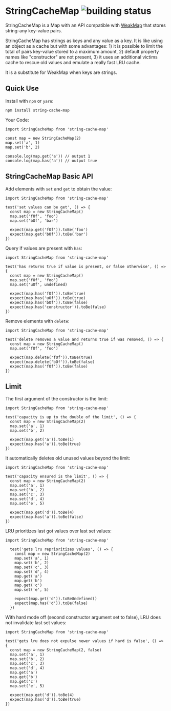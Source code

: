 StringCacheMap ![building status](https://www.travis-ci.org/drpicox/string-cache-map.svg?branch=master)
=============

StringCacheMap is a Map with an API compatible with
[WeakMap](https://developer.mozilla.org/en-US/docs/Web/JavaScript/Reference/Global_Objects/WeakMap)
that stores string-any key-value pairs.

StringCacheMap has strings as keys and any value as a key. It is like using an object as a cache but with some advantages: 1) it is possible to limit the total of pairs key-value stored to a maximum amount, 2) default property names like "constructor" are not present, 3) it uses an additional victims cache to rescue old values and emulate a really fast LRU cache.

It is a substitute for WeakMap when keys are strings.

Quick Use
----------

Install with `npm` or `yarn`:

```
npm install string-cache-map
```

Your Code:

```
import StringCacheMap from 'string-cache-map'

const map = new StringCacheMap(2)
map.set('a', 1)
map.set('b', 2)

console.log(map.get('a')) // output 1
console.log(map.has('a')) // output true
```

StringCacheMap Basic API
----------------------------

Add elements with `set` and `get` to obtain the value:

```
import StringCacheMap from 'string-cache-map'

test('set values can be get', () => {
  const map = new StringCacheMap()
  map.set('fOf', 'foo')
  map.set('bOf', 'bar')

  expect(map.get('fOf')).toBe('foo')
  expect(map.get('bOf')).toBe('bar')
})
```

Query if values are present with `has`:

```
import StringCacheMap from 'string-cache-map'

test('has returns true if value is present, or false otherwise', () => {
  const map = new StringCacheMap()
  map.set('fOf', 'foo')
  map.set('uOf', undefined)

  expect(map.has('fOf')).toBe(true)
  expect(map.has('uOf')).toBe(true)
  expect(map.has('bOf')).toBe(false)
  expect(map.has('constructor')).toBe(false)
})
```

Remove elements with `delete`:

```
import StringCacheMap from 'string-cache-map'

test('delete removes a value and returns true if was removed, () => {
  const map = new StringCacheMap()
  map.set('fOf', 'foo')

  expect(map.delete('fOf')).toBe(true)
  expect(map.delete('bOf')).toBe(false)
  expect(map.has('fOf')).toBe(false)
})
```


Limit
------

The first argument of the constructor is the limit:

```
import StringCacheMap from 'string-cache-map'

test('capacity is up to the double of the limit', () => {
  const map = new StringCacheMap(2)
  map.set('a', 1)
  map.set('b', 2)

  expect(map.get('a')).toBe(1)
  expect(map.has('a')).toBe(true)
})
```

It automatically deletes old unused values beyond the limit:

```
import StringCacheMap from 'string-cache-map'

test('capacity ensured is the limit', () => {
  const map = new StringCacheMap(2)
  map.set('a', 1)
  map.set('b', 2)
  map.set('c', 3)
  map.set('d', 4)
  map.set('e', 5)

  expect(map.get('d')).toBe(4)
  expect(map.has('a')).toBe(false)
})
```

LRU prioritizes last got values over last set values:

```
import StringCacheMap from 'string-cache-map'

  test('gets lru reprioritizes values', () => {
    const map = new StringCacheMap(2)
    map.set('a', 1)
    map.set('b', 2)
    map.set('c', 3)
    map.set('d', 4)
    map.get('a')
    map.get('b')
    map.get('c')
    map.set('e', 5)

    expect(map.get('d')).toBeUndefined()
    expect(map.has('d')).toBe(false)
  })
```

With hard mode off (second constructor argument set to false), LRU does not invalidate last set values:

```
import StringCacheMap from 'string-cache-map'

test('gets lru does not expulse newer values if hard is false', () => {
  const map = new StringCacheMap(2, false)
  map.set('a', 1)
  map.set('b', 2)
  map.set('c', 3)
  map.set('d', 4)
  map.get('a')
  map.get('b')
  map.get('c')
  map.set('e', 5)

  expect(map.get('d')).toBe(4)
  expect(map.has('d')).toBe(true)
})
```
